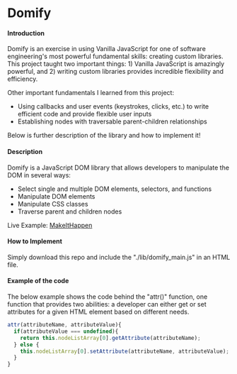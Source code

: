 # Domify
#### Introduction
Domify is an exercise in using Vanilla JavaScript for one of software engineering's most powerful fundamental skills: creating custom libraries. This project taught two important things: 1) Vanilla JavaScript is amazingly powerful, and 2) writing custom libraries provides incredible flexibility and efficiency.

Other important fundamentals I learned from this project:
- Using callbacks and user events (keystrokes, clicks, etc.) to write efficient code and provide flexible user inputs
- Establishing nodes with traversable parent-children relationships

Below is further description of the library and how to implement it!

#### Description
Domify is a JavaScript DOM library that allows developers to manipulate the DOM in several ways:

- Select single and multiple DOM elements, selectors, and functions
- Manipulate DOM elements
- Manipulate CSS classes
- Traverse parent and children nodes

Live Example: [MakeItHappen](http://robertoconnor.io/MakeItHappen/)

#### How to Implement
Simply download this repo and include the "./lib/domify_main.js" in an HTML file.

#### Example of the code
The below example shows the code behind the "attr()" function, one function that provides two abilities: a developer can either get or set attributes for a given HTML element based on different needs.
```javascript
attr(attributeName, attributeValue){
  if(attributeValue === undefined){
    return this.nodeListArray[0].getAttribute(attributeName);
  } else {
    this.nodeListArray[0].setAttribute(attributeName, attributeValue);
  }
}
```
